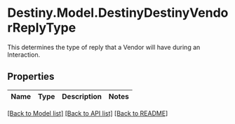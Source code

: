 # Destiny.Model.DestinyDestinyVendorReplyType
This determines the type of reply that a Vendor will have during an Interaction.

## Properties

Name | Type | Description | Notes
------------ | ------------- | ------------- | -------------

[[Back to Model list]](../README.md#documentation-for-models) [[Back to API list]](../README.md#documentation-for-api-endpoints) [[Back to README]](../README.md)

